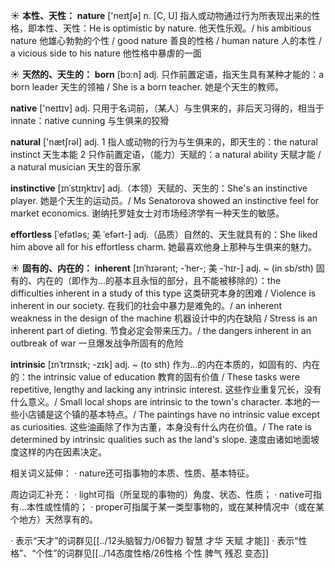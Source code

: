 ☀ <span class="category">**本性、天性：**</span>
<span class="vocabulary">**nature**</span> ['neɪtʃə] 
<span class="definition">n. [C, U] 指人或动物通过行为所表现出来的性格，即本性、天性：</span>He is optimistic by nature. 他天性乐观。/ his ambitious nature 他雄心勃勃的个性 / good nature 善良的性格 / human nature 人的本性 / a vicious side to his nature 他性格中暴虐的一面

☀ <span class="category">**天然的、天生的：**</span>
<span class="vocabulary">**born**</span> [bɔ:n] 
<span class="definition">adj. 只作前置定语，指天生具有某种才能的：</span>a born leader 天生的领袖 / She is a born teacher. 她是个天生的教师。

<span class="vocabulary">**native**</span> ['neɪtɪv] 
<span class="definition">adj. 只用于名词前，（某人）与生俱来的，非后天习得的，相当于innate：</span>native cunning 与生俱来的狡猾

<span class="vocabulary">**natural**</span> ['nætʃrəl] 
<span class="definition">adj. 1 指人或动物的行为与生俱来的，即天生的：</span>the natural instinct 天生本能 <span class="definition">2 只作前置定语，（能力）天赋的：</span>a natural ability 天赋才能 / a natural musician 天生的音乐家
           
<span class="vocabulary">**instinctive**</span> [ɪnˈstɪŋktɪv]
<span class="definition">adj.（本领）天赋的、天生的：</span>She's an instinctive player. 她是个天生的运动员。/ Ms Senatorova showed an instinctive feel for market economics. 谢纳托罗娃女士对市场经济学有一种天生的敏感。

<span class="vocabulary">**effortless**</span> [ˈefətləs; 美 ˈefərt-]
<span class="definition">adj.（品质）自然的、天生就具有的：</span>She liked him above all for his effortless charm. 她最喜欢他身上那种与生俱来的魅力。

☀ <span class="category">**固有的、内在的：**</span>
<span class="vocabulary">**inherent**</span> [ɪnˈhɪərənt; -ˈher-; 美 -ˈhɪr-]
<span class="definition">adj. ~ (in sb/sth) 固有的、内在的（即作为…的基本且永恒的部分，且不能被移除的）：</span>the difficulties inherent in a study of this type 这类研究本身的困难 / Violence is inherent in our society. 在我们的社会中暴力是难免的。/ an inherent weakness in the design of the machine 机器设计中的内在缺陷 / Stress is an inherent part of dieting. 节食必定会带来压力。/ the dangers inherent in an outbreak of war 一旦爆发战争所固有的危险

<span class="vocabulary">**intrinsic**</span> [ɪnˈtrɪnsɪk; -zɪk]
<span class="definition">adj. ~ (to sth) 作为…的内在本质的，如固有的、内在的：</span>the intrinsic value of education 教育的固有价值 / These tasks were repetitive, lengthy and lacking any intrinsic interest. 这些作业重复冗长，没有什么意义。/ Small local shops are intrinsic to the town's character. 本地的一些小店铺是这个镇的基本特点。/ The paintings have no intrinsic value except as curiosities. 这些油画除了作为古董，本身没有什么内在价值。/ The rate is determined by intrinsic qualities such as the land's slope. 速度由诸如地面坡度这样的内在因素决定。

相关词义延伸：
· nature还可指事物的本质、性质、基本特征。

周边词汇补充：
· light可指（所呈现的事物的）角度、状态、性质；
· native可指有…本性或性情的；
· proper可指属于某一类型事物的，或在某种情况中（或在某个地方）天然享有的。

· 表示“天才”的词群见[[../12头脑智力/06智力 智慧 才华 天赋 才能]]
· 表示“性格”、“个性”的词群见[[../14态度性格/26性格 个性 脾气 残忍 变态]]
